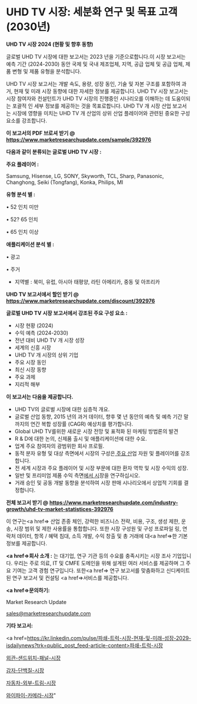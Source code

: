 # UHD TV 시장: 세분화 연구 및 목표 고객(2030년)

<strong>UHD TV 시장 2024 (현황 및 향후 동향)</strong>

글로벌 UHD TV 시장에 대한 보고서는 2023 년을 기준으로합니다.이 시장 보고서는 예측 기간 (2024-2030) 동안 국제 및 국내 제조업체, 지역, 공급 업체 및 공급 업체, 제품 변형 및 제품 유형을 분석합니다.

UHD TV 시장 보고서는 개발 속도, 용량, 성장 동인, 기술 및 자본 구조를 포함하여 과거, 현재 및 미래 시장 동향에 대한 자세한 정보를 제공합니다. UHD TV 시장 보고서는 시장 참여자와 컨설턴트가 UHD TV 시장의 진행중인 시나리오를 이해하는 데 도움이되는 포괄적 인 세부 정보를 제공하는 것을 목표로합니다. UHD TV 개 시장 산업 보고서는 시장에 영향을 미치는 UHD TV 개 산업의 상위 산업 플레이어와 관련된 중요한 구성 요소를 강조합니다.



<strong>이 보고서의 PDF 브로셔 받기 @ <a href=https://www.marketresearchupdate.com/sample/392976>https://www.marketresearchupdate.com/sample/392976</a></strong>



<strong>다음과 같이 분류되는 글로벌 UHD TV 시장 :</strong>



<strong>주요 플레이어 :</strong>

Samsung, Hisense, LG, SONY, Skyworth, TCL, Sharp, Panasonic, Changhong, Seiki (Tongfang), Konka, Philips, MI



<strong>유형 분석 별 :</strong>

• 52 인치 미만

• 52? 65 인치

• 65 인치 이상



<strong>애플리케이션 분석 별 :</strong>

• 광고

• 주거

<ul>
  <li>지역별 : 북미, 유럽, 아시아 태평양, 라틴 아메리카, 중동 및 아프리카</li>
</ul>


<strong>UHD TV 보고서에서 할인 받기 @ <a href=https://www.marketresearchupdate.com/discount/392976>https://www.marketresearchupdate.com/discount/392976</a></strong>



<strong>글로벌 UHD TV 시장 보고서에서 강조된 주요 구성 요소 :</strong>
<ul>
  <li>시장 현황 (2024)</li>
  <li>수익 예측 (2024-2030)</li>
  <li>전년 대비 UHD TV 개 시장 성장</li>
  <li>세계의 신흥 시장</li>
  <li>UHD TV 개 시장의 상위 기업</li>
  <li>주요 시장 동인</li>
  <li>최신 시장 동향</li>
  <li>주요 과제</li>
  <li>지리적 해부</li>
</ul>


<strong>이 보고서는 다음을 제공합니다.</strong>
<ul>
  <li>UHD TV의 글로벌 시장에 대한 심층적 개요.</li>
  <li>글로벌 산업 동향, 2015 년의 과거 데이터, 향후 몇 년 동안의 예측 및 예측 기간 말까지의 연간 복합 성장률 (CAGR) 예상치를 평가합니다.</li>
  <li>Global UHD TV를위한 새로운 시장 전망 및 표적화 된 마케팅 방법론의 발견</li>
  <li>R &amp; D에 대한 논의, 신제품 출시 및 애플리케이션에 대한 수요.</li>
  <li>업계 주요 참여자의 광범위한 회사 프로필.</li>
  <li>동적 분자 유형 및 대상 측면에서 시장의 구성은<a href=> 주요 산</a>업 자원 및 플레이어를 강조합니다.</li>
  <li>전 세계 시장과 주요 플레이어 및 시장 부문에 대한 환자 역학 및 시장 수익의 성장.</li>
  <li>일반 및 프리미엄 제품 수익 측면<a href=>에서 시</a>장을 연구하십시오.</li>
  <li>거래 승인 및 공동 개발 동향을 분석하여 시장 판매 시나리오에서 상업적 기회를 결정합니다.</li>
</ul>



<strong>전체 보고서 받기 @ <a href=https://www.marketresearchupdate.com/industry-growth/uhd-tv-market-statistices-392976>https://www.marketresearchupdate.com/industry-growth/uhd-tv-market-statistices-392976</a></strong>

이 연구는<a href=> 산업 존중</a> 체인, 강력한 비즈니스 전략, 비용, 구조, 생성 제한, 운송, 시장 범위 및 제한 사용률을 통합합니다. 또한 시장 구성원 및 구성 프로파일 링, 연락처 데이터, 항목 / 혜택 침대, 소득 개발, 수익 창출 및 총 거래에 대<a href=>한 기본 </a>정보를 제공합니다.



<strong><a href=>회사 소</a>개 :</strong>
는 대기업, 연구 기관 등의 수요를 충족시키는 시장 조사 기업입니다. 우리는 주로 의료, IT 및 CMFE 도메인을 위해 설계된 여러 서비스를 제공하며 그 주요 기여는 고객 경험 연구입니다. 또한<a href=> 연구 보</a>고서를 맞춤화하고 신디케이트 된 연구 보고서 및 컨설팅 <a href=>서비스</a>를 제공합니다.



<strong><a href=>문의하기:</a></strong>

Market Research Update

sales@marketresearchupdate.com



<strong>기타 보고서:</strong>

<a href=https://kr.linkedin.com/pulse/파쇄-트럭-시장-현재-및-미래-성장-2029-isdailynews?trk=public_post_feed-article-content>파쇄-트럭-시장</a>

<a href=https://www.linkedin.com/pulse/외관-샌드위치-패널-시장-진입-전략-및-위험-평가2029년-analytics-avenue-adventures-24-ana/>외관-샌드위치-패널-시장</a>

<a href=https://www.linkedin.com/pulse/감자-단백질-시장-현재-및-미래-성장-2029-data-dive-diaries-24-analysis-gf0rf/>감자-단백질-시장</a>

<a href=https://www.linkedin.com/pulse/자동차-외부-트림-시장-동향-및-성장-전망-market-matrix-musings-analysis-hyjhf/>자동차-외부-트림-시장</a>

<a href=https://www.linkedin.com/pulse/와이파이-카메라-시장-동향-및-성장-전망-survey-spotlight-pro-24-analysis-8c82c/>와이파이-카메라-시장</a>"
